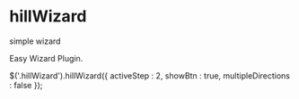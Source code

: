 # hillWizard
simple wizard

Easy Wizard Plugin.


$('.hillWizard').hillWizard({
activeStep : 2,
showBtn : true, 
multipleDirections : false
});
